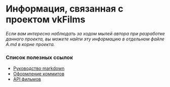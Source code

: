 # Информация, связанная с проектом vkFilms

*Если вам интересно наблюдать за ходом мылей автора при разработке данного проекта, вы можете найти эту информацию в отдельном файле A.md в корне проекта.*

### Список полезных ссылок

- [Руководство markdown](https://gist.github.com/Jekins/2bf2d0638163f1294637)
- [Оформление коммитов](https://www.conventionalcommits.org/ru/v1.0.0/)
- [API фильмов](https://developer.themoviedb.org/docs/getting-started)